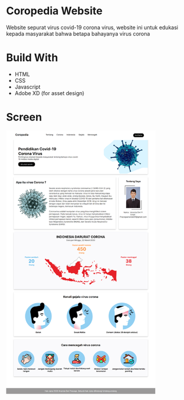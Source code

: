 # Coropedia Website   
Website sepurat virus covid-19 corona virus, website ini untuk edukasi kepada masyarakat bahwa betapa bahayanya virus corona

# Build With  
<ul>
  <li>HTML</li>
  <li>CSS</li>
  <li>Javascript</li>
  <li>Adobe XD (for asset design) </li>
</ul>

# Screen
<img src="https://github.com/AnandaDwiprayoga/Coropedia-Website/blob/master/assets/screen/screen1.png" style="width:80%;margin:auto" />
